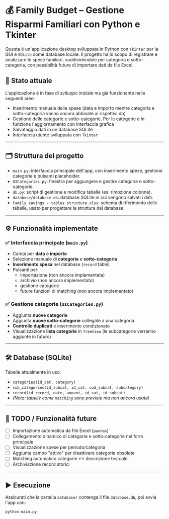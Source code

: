 # 💰 Family Budget – Gestione Risparmi Familiari con Python e Tkinter

Questa è un'applicazione desktop sviluppata in Python con `Tkinter` per la GUI e `SQLite` come database locale. 
Il progetto ha lo scopo di registrare e analizzare le spese familiari, suddividendole per categoria e sotto-categoria, con possibilità future di importare dati da file Excel.

## 🚀 Stato attuale

L'applicazione è in fase di sviluppo iniziale ma già funzionante nelle seguenti aree:

- Inserimento manuale delle spese (data e importo mentre categoria e sotto-categoria vanno ancora abbinate ai rispettivi db)
- Gestione delle categorie e sotto-categorie. Per le categorie è in funzione l'aggiornamento con interfaccia grafica
- Salvataggio dati in un database SQLite
- Interfaccia utente sviluppata con `Tkinter`

---

## 🗂 Struttura del progetto

- `main.py`: interfaccia principale dell'app, con inserimento spese, gestione categorie e pulsanti placeholder.
- `UICategories.py`: finestra per aggiungere e gestire categorie e sotto-categorie.
- `db.py`: script di gestione e modifica tabelle (es. rimozione colonne).
- `database/database.db`: database SQLite in cui vengono salvati i dati.
- `Family savings - tables structure.xlsx`: schema di riferimento delle tabelle, usato per progettare la struttura del database.

---

## ⚙️ Funzionalità implementate

### ✅ Interfaccia principale (`main.py`)
- Campi per **data** e **importo**
- Selezione manuale di **categoria** e **sotto-categoria**
- **Inserimento spesa** nel database (`record` table)
- Pulsanti per: 
  - importazione (non ancora implementata)
  - archivio (non ancora implementato)
  - gestione categorie
  - future funzioni di matching (non ancora implementato)

### ✅ Gestione categorie (`UICategories.py`)
- Aggiunta **nuove categorie**
- Aggiunta **nuove sotto-categorie** collegate a una categoria
- **Controllo duplicati** e inserimento condizionato
- Visualizzazione **lista categorie** in `TreeView` (le subcategorie verranno aggiunte in futuro)

---

## 🛠 Database (SQLite)

Tabelle attualmente in uso:

- `categories(id_cat, category)`
- `sub_categories(id_subcat, id_cat, cod_subcat, subcategory)`
- `record(id_record, date, amount, id_cat, id_subcat)`
- *(Nota: tabelle come `matching` sono previste ma non ancora usate)*

---

## 📌 TODO / Funzionalità future

- [ ] Importazione automatica da file Excel (`pandas`)
- [ ] Collegamento dinamico di categorie e sotto-categorie nel form principale
- [ ] Visualizzazione spese per periodo/categoria
- [ ] Aggiunta campo "attivo" per disattivare categorie obsolete
- [ ] Matching automatico categorie ↔ descrizione testuale
- [ ] Archiviazione record storici

---

## ▶️ Esecuzione

Assicurati che la cartella `database/` contenga il file `database.db`, poi avvia l'app con:

```bash
python main.py
